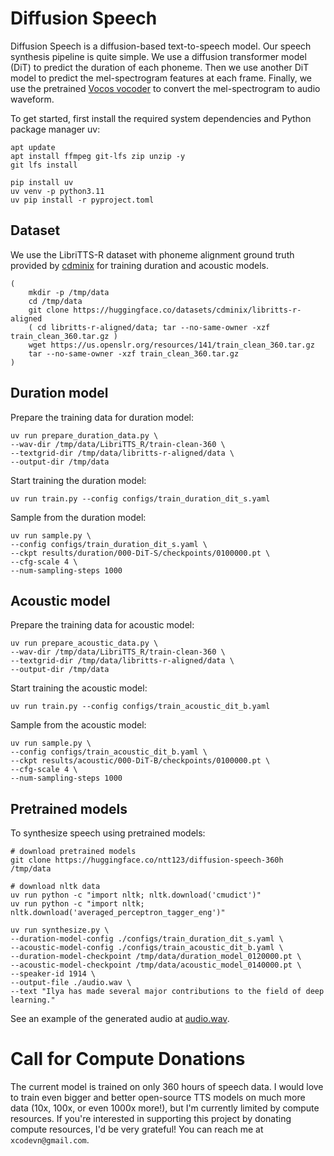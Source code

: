 # Diffusion Speech

Diffusion Speech is a diffusion-based text-to-speech model. Our speech synthesis pipeline is quite simple. We use a diffusion transformer model (DiT) to predict the duration of each phoneme. Then we use another DiT model to predict the mel-spectrogram features at each frame. Finally, we use the pretrained [Vocos vocoder](https://github.com/gemelo-ai/vocos) to convert the mel-spectrogram to audio waveform.


To get started, first install the required system dependencies and Python package manager uv:

```
apt update
apt install ffmpeg git-lfs zip unzip -y
git lfs install

pip install uv
uv venv -p python3.11
uv pip install -r pyproject.toml
```

## Dataset

We use the LibriTTS-R dataset with phoneme alignment ground truth provided by [cdminix](https://huggingface.co/datasets/cdminix/libritts-r-aligned) for training duration and acoustic models.

```
(
    mkdir -p /tmp/data
    cd /tmp/data
    git clone https://huggingface.co/datasets/cdminix/libritts-r-aligned
    ( cd libritts-r-aligned/data; tar --no-same-owner -xzf train_clean_360.tar.gz )
    wget https://us.openslr.org/resources/141/train_clean_360.tar.gz
    tar --no-same-owner -xzf train_clean_360.tar.gz
)
```

## Duration model
Prepare the training data for duration model:

```
uv run prepare_duration_data.py \
--wav-dir /tmp/data/LibriTTS_R/train-clean-360 \
--textgrid-dir /tmp/data/libritts-r-aligned/data \
--output-dir /tmp/data
```


Start training the duration model:

```
uv run train.py --config configs/train_duration_dit_s.yaml
```

Sample from the duration model:

```
uv run sample.py \
--config configs/train_duration_dit_s.yaml \
--ckpt results/duration/000-DiT-S/checkpoints/0100000.pt \
--cfg-scale 4 \
--num-sampling-steps 1000
```

## Acoustic model

Prepare the training data for acoustic model:

```
uv run prepare_acoustic_data.py \
--wav-dir /tmp/data/LibriTTS_R/train-clean-360 \
--textgrid-dir /tmp/data/libritts-r-aligned/data \
--output-dir /tmp/data
```


Start training the acoustic model:

```
uv run train.py --config configs/train_acoustic_dit_b.yaml
```

Sample from the acoustic model:

```
uv run sample.py \
--config configs/train_acoustic_dit_b.yaml \
--ckpt results/acoustic/000-DiT-B/checkpoints/0100000.pt \
--cfg-scale 4 \
--num-sampling-steps 1000
```

## Pretrained models

To synthesize speech using pretrained models:

```
# download pretrained models
git clone https://huggingface.co/ntt123/diffusion-speech-360h /tmp/data

# download nltk data
uv run python -c "import nltk; nltk.download('cmudict')"
uv run python -c "import nltk; nltk.download('averaged_perceptron_tagger_eng')"

uv run synthesize.py \
--duration-model-config ./configs/train_duration_dit_s.yaml \
--acoustic-model-config ./configs/train_acoustic_dit_b.yaml \
--duration-model-checkpoint /tmp/data/duration_model_0120000.pt \
--acoustic-model-checkpoint /tmp/data/acoustic_model_0140000.pt \
--speaker-id 1914 \
--output-file ./audio.wav \
--text "Ilya has made several major contributions to the field of deep learning."
```

See an example of the generated audio at [audio.wav](audio.wav).

# Call for Compute Donations

The current model is trained on only 360 hours of speech data. I would love to train even bigger and better open-source TTS models on much more data (10x, 100x, or even 1000x more!), but I'm currently limited by compute resources. If you're interested in supporting this project by donating compute resources, I'd be very grateful! You can reach me at `xcodevn@gmail.com`.
